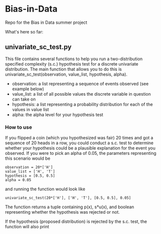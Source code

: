 # Bias-in-Data
Repo for the Bias in Data summer project

What's here so far:

## univariate_sc_test.py
This file contains several functions to help you run a two-distribution specified complexity (s.c.) hypothesis test for a discrete univariate distribution. The main function that allows you to do this is univariate_sc_test(observation, value_list, hypothesis, alpha).

- observation: a list representing a sequence of events observed (see example below)
- value_list: a list of all possible values the discrete variable in question can take on
- hypothesis: a list representing a probability distribution for each of the values in value list
- alpha: the alpha level for your hypothesis test

### How to use
If you flipped a coin (which you hypothesized was fair) 20 times and got a sequence of 20 heads in a row, you could conduct a s.c. test to determine whether your hypothesis could be a plausible explanation for the event you observed. If you were to pick an alpha of 0.05, the parameters representing this scenario would be 
```
observation = 20*['H']
value_list = ['H', 'T']
hypothesis = [0.5, 0.5]
alpha = 0.05
```
and running the function would look like
```
univariate_sc_test(20*['H'], ['H', 'T'], [0.5, 0.5], 0.05]
```
The function returns a tuple containing p(x), s\*u(x), and boolean representing whether the hypothesis was rejected or not.

If the hypothesis (proposed distribution) is rejected by the s.c. test, the function will also print 
